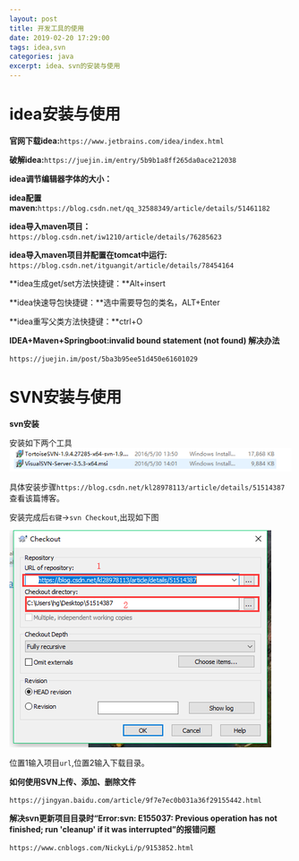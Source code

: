 ```yaml
---
layout: post
title: 开发工具的使用
date: 2019-02-20 17:29:00
tags: idea,svn
categories: java
excerpt: idea、svn的安装与使用
---
```




# idea安装与使用

**官网下载idea:**`https://www.jetbrains.com/idea/index.html`

**破解idea:**`https://juejin.im/entry/5b9b1a8ff265da0ace212038`

**idea调节编辑器字体的大小：**

**idea配置maven:**`https://blog.csdn.net/qq_32588349/article/details/51461182`

**idea导入maven项目：**`https://blog.csdn.net/iw1210/article/details/76285623`

**idea导入maven项目并配置在tomcat中运行:** `https://blog.csdn.net/itguangit/article/details/78454164`

**idea生成get/set方法快捷键：**Alt+insert

**idea快速导包快捷键：**选中需要导包的类名，ALT+Enter

**idea重写父类方法快捷键：**ctrl+O

**IDEA+Maven+Springboot:invalid bound statement (not found) 解决办法**

`https://juejin.im/post/5ba3b95ee51d450e61601029`

# SVN安装与使用

**svn安装**

安装如下两个工具![svn01](/img/svn01.png)

具体安装步骤`https://blog.csdn.net/kl28978113/article/details/51514387` 查看该篇博客。

安装完成后`右键`->`svn Checkout`,出现如下图

![](/img/svn02.png)

位置1输入项目`url`,位置2输入下载目录。

**如何使用SVN上传、添加、删除文件**

`https://jingyan.baidu.com/article/9f7e7ec0b031a36f29155442.html`



**解决svn更新项目目录时“Error:svn: E155037: Previous operation has not finished; run 'cleanup' if it was interrupted”的报错问题**

`https://www.cnblogs.com/NickyLi/p/9153852.html`